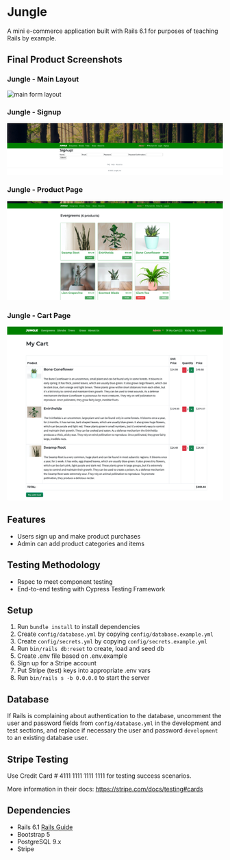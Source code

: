 # Jungle

A mini e-commerce application built with Rails 6.1 for purposes of teaching Rails by example.


## Final Product Screenshots

### Jungle - Main Layout
![main form layout](./docs/1.png) 

### Jungle - Signup
![User Signup](./docs/2.png) 

### Jungle - Product Page
![Product page](./docs/3.png)

### Jungle - Cart Page
![Cart Page](./docs/4.png)

## Features
- Users sign up and make product purchases
- Admin can add product categories and items

## Testing Methodology
- Rspec to meet component testing
- End-to-end testing with Cypress Testing Framework


## Setup

1. Run `bundle install` to install dependencies
2. Create `config/database.yml` by copying `config/database.example.yml`
3. Create `config/secrets.yml` by copying `config/secrets.example.yml`
4. Run `bin/rails db:reset` to create, load and seed db
5. Create .env file based on .env.example
6. Sign up for a Stripe account
7. Put Stripe (test) keys into appropriate .env vars
8. Run `bin/rails s -b 0.0.0.0` to start the server

## Database

If Rails is complaining about authentication to the database, uncomment the user and password fields from `config/database.yml` in the development and test sections, and replace if necessary the user and password `development` to an existing database user.

## Stripe Testing

Use Credit Card # 4111 1111 1111 1111 for testing success scenarios.

More information in their docs: <https://stripe.com/docs/testing#cards>

## Dependencies

- Rails 6.1 [Rails Guide](http://guides.rubyonrails.org/v6.1/)
- Bootstrap 5
- PostgreSQL 9.x
- Stripe
